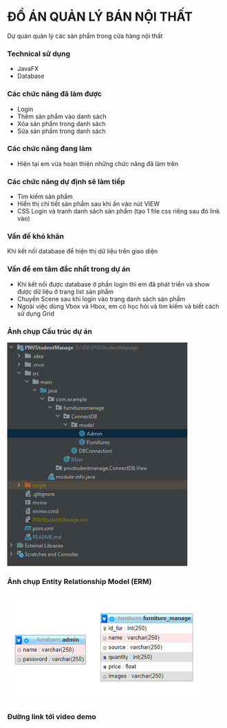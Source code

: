# ĐỒ ÁN QUẢN LÝ BÁN NỘI  THẤT 
Dự quán quản lý các sản phẩm trong cửa hàng nội thất

### Technical sử dụng 
 + JavaFX
 + Database 
### Các chức năng đã làm được
 + Login 
 + Thêm sản phẩm vào danh sách
 + Xóa sản phẩm trong danh sách
 + Sửa sản phẩm trong danh sách
### Các chức năng đang làm
+ Hiện tại em vừa hoàn thiện những chức năng đã làm trên 
### Các chức năng dự định sẽ làm tiếp
+ Tìm kiếm sản phẩm
+ Hiển thị chỉ tiết sản phẩm sau khi ấn vào nút VIEW
+ CSS Login và tranh danh sách sản phẩm (tạo 1 file css riêng sau đó link vào)
### Vấn đề khó khăn
Khi kết nối database để hiện thị dữ liệu trên giao diện
### Vấn đề em tâm đắc nhất trong dự án
+ Khi kết nối được database ở phần login thì em đã phát triển và show được dữ liệu ở trang list sản phẩm
+ Chuyển Scene sau khi login vào trang danh sách sản phẩm
+ Ngoài việc dùng Vbox và Hbox, em có học hỏi và tìm kiếm và biết cách sử dụng Grid
### Ảnh chụp Cấu trúc dự án 
![](src/main/images/CautrucDA.PNG)
### Ảnh chụp Entity Relationship Model (ERM)
![](src/main/images/ERM.PNG)
### Đường link tới video demo 
